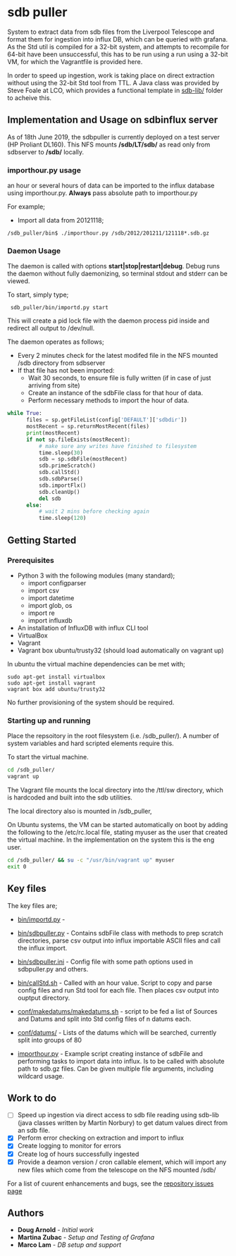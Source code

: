 # sdb puller

System to extract data from sdb files from the Liverpool Telescope and format them for ingestion into influx DB, which can be queried with grafana.
As the Std util is compiled for a 32-bit system, and attempts to recompile for 64-bit have been unsuccessful, this has to be run using a run using a 32-bit VM, for which the Vagrantfile is provided here.

In order to speed up ingestion, work is taking place on direct extraction without using the 32-bit Std tool from TTL. A Java class was provided by Steve Foale at LCO, which provides a functional template in [sdb-lib/](sdb-lib/) folder to acheive this.

## Implementation and Usage on sdbinflux server

As of 18th June 2019, the sdbpuller is currently deployed on a test server (HP Proliant DL160). This NFS mounts **/sdb/LT/sdb/** as read only from sdbserver to **/sdb/** locally.

### importhour.py usage

an hour or several hours of data can be imported to the influx database using importhour.py. **Always** pass absolute path to importhour.py

For example;

* Import all data from 20121118;
```shell
/sdb_puller/bin$ ./importhour.py /sdb/2012/201211/121118*.sdb.gz
```


### Daemon Usage

The daemon is called with options **start|stop|restart|debug**. Debug runs the daemon without fully daemonizing, so terminal stdout and stderr can be viewed.

To start, simply type;
```shell
 sdb_puller/bin/importd.py start
```

This will create a pid lock file with the daemon process pid inside and redirect all output to /dev/null.

The daemon operates as follows;
* Every 2 minutes check for the latest modifed file in the NFS mounted /sdb directory from sdbserver
* If that file has not been imported:
  * Wait 30 seconds, to ensure file is fully written (if in case of just arriving from site)
  * Create an instance of the sdbFile class for that hour of data.
  * Perform necessary methods to import the hour of data.

```py
while True:
      files = sp.getFileList(config['DEFAULT']['sdbdir'])
      mostRecent = sp.returnMostRecent(files)
      print(mostRecent)
      if not sp.fileExists(mostRecent):
          # make sure any writes have finished to filesystem
          time.sleep(30)
          sdb = sp.sdbFile(mostRecent)
          sdb.primeScratch()
          sdb.callStd()
          sdb.sdbParse()
          sdb.importFlx()
          sdb.cleanUp()
          del sdb
      else:
          # wait 2 mins before checking again
          time.sleep(120)
```





## Getting Started

### Prerequisites

* Python 3 with the following modules (many standard);
  * import configparser
  * import csv
  * import datetime
  * import glob, os
  * import re
  * import influxdb
* An installation of InfluxDB with influx CLI tool
* VirtualBox
* Vagrant
* Vagrant box ubuntu/trusty32 (should load automatically on vagrant up)


In ubuntu the virtual machine dependencies can be met with;

```
sudo apt-get install virtualbox
sudo apt-get install vagrant
vagrant box add ubuntu/trusty32
```

No further provisioning of the system should be required.

### Starting up and running

Place the repsoitory in the root filesystem (i.e. /sdb_puller/). A number of system variables and hard scripted elements require this.

To start the virtual machine.

```sh
cd /sdb_puller/
vagrant up
```

The Vagrant file mounts the local directory into the /ttl/sw directory, which is hardcoded and built into the sdb utilities.

The local directory also is mounted in /sdb_puller,

On Ubuntu systems, the VM can be started automatically on boot by adding the following to the /etc/rc.local file, stating myuser as the user that created the virtual machine. In the implementation on the system this is the eng user.

```sh
cd /sdb_puller/ && su -c "/usr/bin/vagrant up" myuser
exit 0
```

## Key files

The key files are;
* [bin/importd.py](bin/importd.py) -

* [bin/sdbpuller.py](bin/sdbpuller.py) - Contains sdbFile class with methods to prep scratch directories, parse csv output into influx importable ASCII files and call the influx import.

* [bin/sdbpuller.ini](bin/sdbpuller.ini) - Config file with some path options used in sdbpuller.py and others.

* [bin/callStd.sh](bin/callStd.sh) - Called with an hour value. Script to copy and parse config files and run Std tool for each file. Then places csv output into ouptput directory.

* [conf/makedatums/makedatums.sh](conf/makedatums/makedatums.sh) - script to be fed a list of Sources and Datums and split into Std config files of n datums each.

* [conf/datums/](conf/datums/) - Lists of the datums which will be searched, currently split into groups of 80

* [importhour.py](bin/importhour.py) - Example script creating instance of sdbFile and performing tasks to import data into influx. Is to be called with absolute path to sdb.gz files. Can be given multiple file arguments, including wildcard usage.

## Work to do
- [ ] Speed up ingestion via direct access to sdb file reading using sdb-lib (java classes written by Martin Norbury) to get datum values direct from an sdb file.
- [x] Perform error checking on extraction and import to influx
- [x] Create logging to monitor for errors
- [x] Create log of hours successfully ingested
- [x] Provide a deamon version / cron callable element, which will import any new files which come from the telescope on the NFS mounted /sdb/

For a list of cuurent enhancements and bugs, see the [repository issues page](/issues/)






## Authors

* **Doug Arnold** - *Initial work*
* **Martina Zubac** - *Setup and Testing of Grafana*
* **Marco Lam** - *DB setup and support*
